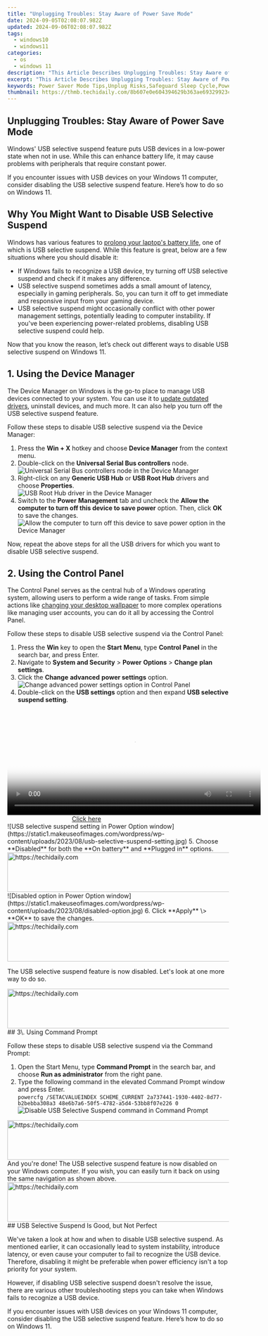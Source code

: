 ```yaml
---
title: "Unplugging Troubles: Stay Aware of Power Save Mode"
date: 2024-09-05T02:08:07.982Z
updated: 2024-09-06T02:08:07.982Z
tags:
  - windows10
  - windows11
categories:
  - os
  - windows 11
description: "This Article Describes Unplugging Troubles: Stay Aware of Power Save Mode"
excerpt: "This Article Describes Unplugging Troubles: Stay Aware of Power Save Mode"
keywords: Power Saver Mode Tips,Unplug Risks,Safeguard Sleep Cycle,PowerSave Alerts,Efficient Energy Use,Awareness SaveMode,Battery Management Guide
thumbnail: https://thmb.techidaily.com/8b607e0e604394629b363ae69329923c5b752c9a4c4af741aef58011df0d7554.jpg
---
```


## Unplugging Troubles: Stay Aware of Power Save Mode

 Windows' USB selective suspend feature puts USB devices in a low-power state when not in use. While this can enhance battery life, it may cause problems with peripherals that require constant power.

 If you encounter issues with USB devices on your Windows 11 computer, consider disabling the USB selective suspend feature. Here’s how to do so on Windows 11\.

## Why You Might Want to Disable USB Selective Suspend

 Windows has various features to [prolong your laptop's battery life](https://www.makeuseof.com/windows-11-improve-battery-life/), one of which is USB selective suspend. While this feature is great, below are a few situations where you should disable it:

* If Windows fails to recognize a USB device, try turning off USB selective suspend and check if it makes any difference.
* USB selective suspend sometimes adds a small amount of latency, especially in gaming peripherals. So, you can turn it off to get immediate and responsive input from your gaming device.
* USB selective suspend might occasionally conflict with other power management settings, potentially leading to computer instability. If you've been experiencing power-related problems, disabling USB selective suspend could help.

 Now that you know the reason, let’s check out different ways to disable USB selective suspend on Windows 11\.

## 1\. Using the Device Manager

 The Device Manager on Windows is the go-to place to manage USB devices connected to your system. You can use it to [update outdated drivers](https://www.makeuseof.com/tag/find-replace-outdated-windows-drivers/), uninstall devices, and much more. It can also help you turn off the USB selective suspend feature.

 Follow these steps to disable USB selective suspend via the Device Manager:

1. Press the **Win + X** hotkey and choose **Device Manager** from the context menu.
2. Double-click on the **Universal Serial Bus controllers** node.  
![Universal Serial Bus controllers node in the Device Manager](https://static1.makeuseofimages.com/wordpress/wp-content/uploads/2023/08/universal-serial-bus-controllers-node.jpg)
3. Right-click on any **Generic USB Hub** or **USB Root Hub** drivers and choose **Properties**.  
![USB Root Hub driver in the Device Manager](https://static1.makeuseofimages.com/wordpress/wp-content/uploads/2023/08/usb-root-hub.jpg)
4. Switch to the **Power** **Management** tab and uncheck the **Allow the computer to turn off this device to save power** option. Then, click **OK** to save the changes.  
![Allow the computer to turn off this device to save power option in the Device Manager](https://static1.makeuseofimages.com/wordpress/wp-content/uploads/2023/08/allow-the-computer-to-turn-off-this-device-to-save-power-option.jpg)

 Now, repeat the above steps for all the USB drivers for which you want to disable USB selective suspend.

## 2\. Using the Control Panel

 The Control Panel serves as the central hub of a Windows operating system, allowing users to perform a wide range of tasks. From simple actions like [changing your desktop wallpaper](https://www.makeuseof.com/windows-11-change-desktop-wallpaper/) to more complex operations like managing user accounts, you can do it all by accessing the Control Panel.

 Follow these steps to disable USB selective suspend via the Control Panel:

1. Press the **Win** key to open the **Start** **Menu**, type **Control** **Panel** in the search bar, and press Enter.
2. Navigate to **System and Security** \> **Power** **Options** \> **Change** **plan** **settings**.
3. Click the **Change** **advanced** **power settings** option.  
![Change advanced power settings option in Control Panel](https://static1.makeuseofimages.com/wordpress/wp-content/uploads/2023/08/change-advanced-power-settings-option.jpg)
4. Double-click on the **USB settings** option and then expand **USB selective suspend setting**.  
<!-- affiliate ads begin -->
<span id="1993652">
					<video width="576" height="240" style="cursor:pointer"
           poster="//a.impactradius-go.com/display-clicktoplayimage/1993652.png"
           onclick="if(!this.playClicked){this.play();this.setAttribute('controls',true);this.playClicked=true;}">
	   <source src="//a.impactradius-go.com/display-ad/22993-1993652">
	   <img src="//a.impactradius-go.com/display-clicktoplayimage/1993652.png" style="border: none; height: 100%; width: 100%; object-fit: contain">
	</video>
	<div style="width:360px;text-align:center"><a href="javascript:window.open(decodeURIComponent('https%3A%2F%2Fhomestyler.sjv.io%2Fc%2F5597632%2F1993652%2F22993'), '_blank');void(0);">Click here</a></div>
</span>
<img height="0" width="0" src="https://imp.pxf.io/i/5597632/1993652/22993" style="position:absolute;visibility:hidden;" border="0" />
<!-- affiliate ads end -->
![USB selective suspend setting in Power Option window](https://static1.makeuseofimages.com/wordpress/wp-content/uploads/2023/08/usb-selective-suspend-setting.jpg)
5. Choose **Disabled** for both the **On battery** and **Plugged in** options.  
<!-- affiliate ads begin -->
<a href="https://aligracehair.sjv.io/c/5597632/2027181/19272" target="_top" id="2027181">
  <img src="//a.impactradius-go.com/display-ad/19272-2027181" border="0" alt="https://techidaily.com" width="728" height="90"/>
</a>
<img height="0" width="0" src="https://aligracehair.sjv.io/i/5597632/2027181/19272" style="position:absolute;visibility:hidden;" border="0" />
<!-- affiliate ads end -->
![Disabled option in Power Option window](https://static1.makeuseofimages.com/wordpress/wp-content/uploads/2023/08/disabled-option.jpg)
6. Click **Apply** \> **OK** to save the changes.
<!-- affiliate ads begin -->
<a href="https://aligracehair.sjv.io/c/5597632/1915810/19272" target="_top" id="1915810">
  <img src="//a.impactradius-go.com/display-ad/19272-1915810" border="0" alt="https://techidaily.com" width="728" height="90"/>
</a>
<img height="0" width="0" src="https://aligracehair.sjv.io/i/5597632/1915810/19272" style="position:absolute;visibility:hidden;" border="0" />
<!-- affiliate ads end -->

 The USB selective suspend feature is now disabled. Let's look at one more way to do so.

<!-- affiliate ads begin -->
<a href="https://aligracehair.sjv.io/c/5597632/1948909/19272" target="_top" id="1948909">
  <img src="//a.impactradius-go.com/display-ad/19272-1948909" border="0" alt="https://techidaily.com" width="728" height="90"/>
</a>
<img height="0" width="0" src="https://aligracehair.sjv.io/i/5597632/1948909/19272" style="position:absolute;visibility:hidden;" border="0" />
<!-- affiliate ads end -->
## 3\. Using Command Prompt

 Follow these steps to disable USB selective suspend via the Command Prompt:

1. Open the Start Menu, type **Command Prompt** in the search bar, and choose **Run as administrator** from the right pane.
2. Type the following command in the elevated Command Prompt window and press Enter.  
`powercfg /SETACVALUEINDEX SCHEME_CURRENT 2a737441-1930-4402-8d77-b2bebba308a3 48e6b7a6-50f5-4782-a5d4-53bb8f07e226 0`  
![Disable USB Selective Suspend command in Command Prompt](https://static1.makeuseofimages.com/wordpress/wp-content/uploads/2023/08/disable-usb-selective-suspend.jpg)

<!-- affiliate ads begin -->
<a href="https://appsumo.8odi.net/c/5597632/2123740/7443" target="_top" id="2123740">
  <img src="//a.impactradius-go.com/display-ad/7443-2123740" border="0" alt="https://techidaily.com" width="728" height="90"/>
</a>
<img height="0" width="0" src="https://appsumo.8odi.net/i/5597632/2123740/7443" style="position:absolute;visibility:hidden;" border="0" />
<!-- affiliate ads end -->
 And you're done! The USB selective suspend feature is now disabled on your Windows computer. If you wish, you can easily turn it back on using the same navigation as shown above.

<!-- affiliate ads begin -->
<a href="https://review-au.sjv.io/c/5597632/2098702/14409" target="_top" id="2098702">
  <img src="//a.impactradius-go.com/display-ad/14409-2098702" border="0" alt="https://techidaily.com" width="728" height="90"/>
</a>
<img height="0" width="0" src="https://review-au.sjv.io/i/5597632/2098702/14409" style="position:absolute;visibility:hidden;" border="0" />
<!-- affiliate ads end -->
## USB Selective Suspend Is Good, but Not Perfect

 We've taken a look at how and when to disable USB selective suspend. As mentioned earlier, it can occasionally lead to system instability, introduce latency, or even cause your computer to fail to recognize the USB device. Therefore, disabling it might be preferable when power efficiency isn't a top priority for your system.

 However, if disabling USB selective suspend doesn't resolve the issue, there are various other troubleshooting steps you can take when Windows fails to recognize a USB device.

 If you encounter issues with USB devices on your Windows 11 computer, consider disabling the USB selective suspend feature. Here’s how to do so on Windows 11\.



<ins class="adsbygoogle"
      style="display:block"
      data-ad-client="ca-pub-7571918770474297"
      data-ad-slot="8358498916"
      data-ad-format="auto"
      data-full-width-responsive="true"></ins>